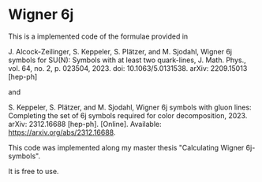 # Wigner 6j

This is a implemented code of the formulae provided in 

J. Alcock-Zeilinger, S. Keppeler, S. Plätzer, and M. Sjodahl, Wigner 6j symbols for SU(N): Symbols with at least two quark-lines, J. Math. Phys., vol. 64, no. 2, p. 023504, 2023. doi: 10.1063/5.0131538. arXiv: 2209.15013 [hep-ph]

and

S. Keppeler, S. Plätzer, and M. Sjodahl, Wigner 6j symbols with gluon lines: Completing the set of 6j symbols required for color decomposition, 2023. arXiv: 2312.16688 [hep-ph]. [Online]. Available: https://arxiv.org/abs/2312.16688.

This code was implemented along my master thesis "Calculating Wigner 6j-symbols".

It is free to use. 